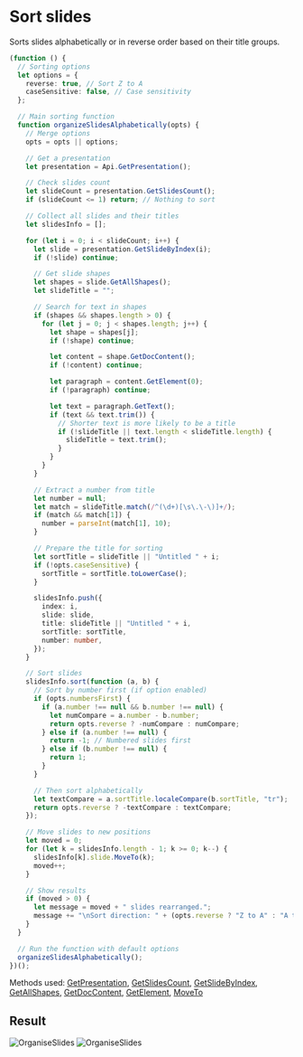 # Sort slides

Sorts slides alphabetically or in reverse order based on their title groups.

```ts
(function () {
  // Sorting options
  let options = {
    reverse: true, // Sort Z to A
    caseSensitive: false, // Case sensitivity
  };

  // Main sorting function
  function organizeSlidesAlphabetically(opts) {
    // Merge options
    opts = opts || options;

    // Get a presentation
    let presentation = Api.GetPresentation();

    // Check slides count
    let slideCount = presentation.GetSlidesCount();
    if (slideCount <= 1) return; // Nothing to sort

    // Collect all slides and their titles
    let slidesInfo = [];

    for (let i = 0; i < slideCount; i++) {
      let slide = presentation.GetSlideByIndex(i);
      if (!slide) continue;

      // Get slide shapes
      let shapes = slide.GetAllShapes();
      let slideTitle = "";

      // Search for text in shapes
      if (shapes && shapes.length > 0) {
        for (let j = 0; j < shapes.length; j++) {
          let shape = shapes[j];
          if (!shape) continue;

          let content = shape.GetDocContent();
          if (!content) continue;

          let paragraph = content.GetElement(0);
          if (!paragraph) continue;

          let text = paragraph.GetText();
          if (text && text.trim()) {
            // Shorter text is more likely to be a title
            if (!slideTitle || text.length < slideTitle.length) {
              slideTitle = text.trim();
            }
          }
        }
      }

      // Extract a number from title
      let number = null;
      let match = slideTitle.match(/^(\d+)[\s\.\-\)]+/);
      if (match && match[1]) {
        number = parseInt(match[1], 10);
      }

      // Prepare the title for sorting
      let sortTitle = slideTitle || "Untitled " + i;
      if (!opts.caseSensitive) {
        sortTitle = sortTitle.toLowerCase();
      }

      slidesInfo.push({
        index: i,
        slide: slide,
        title: slideTitle || "Untitled " + i,
        sortTitle: sortTitle,
        number: number,
      });
    }

    // Sort slides
    slidesInfo.sort(function (a, b) {
      // Sort by number first (if option enabled)
      if (opts.numbersFirst) {
        if (a.number !== null && b.number !== null) {
          let numCompare = a.number - b.number;
          return opts.reverse ? -numCompare : numCompare;
        } else if (a.number !== null) {
          return -1; // Numbered slides first
        } else if (b.number !== null) {
          return 1;
        }
      }

      // Then sort alphabetically
      let textCompare = a.sortTitle.localeCompare(b.sortTitle, "tr");
      return opts.reverse ? -textCompare : textCompare;
    });

    // Move slides to new positions
    let moved = 0;
    for (let k = slidesInfo.length - 1; k >= 0; k--) {
      slidesInfo[k].slide.MoveTo(k);
      moved++;
    }

    // Show results
    if (moved > 0) {
      let message = moved + " slides rearranged.";
      message += "\nSort direction: " + (opts.reverse ? "Z to A" : "A to Z");
    }
  }

  // Run the function with default options
  organizeSlidesAlphabetically();
})();
```

Methods used: [GetPresentation](/docs/office-api/usage-api/presentation-api/Api/Methods/GetPresentation.md), [GetSlidesCount](/docs/office-api/usage-api/presentation-api/ApiPresentation/Methods/GetSlidesCount.md), [GetSlideByIndex](/docs/office-api/usage-api/presentation-api/ApiPresentation/Methods/GetSlideByIndex.md), [GetAllShapes](/docs/office-api/usage-api/presentation-api/ApiSlide/Methods/GetAllShapes.md), [GetDocContent](/docs/office-api/usage-api/presentation-api/ApiShape/Methods/GetDocContent.md), [GetElement](/docs/office-api/usage-api/presentation-api/ApiDocumentContent/Methods/GetElement.md), [MoveTo](/docs/office-api/usage-api/presentation-api/ApiSlide/Methods/MoveTo.md)

## Result

![OrganiseSlides](/assets/images/plugins/organise-slides.png#gh-light-mode-only)
![OrganiseSlides](/assets/images/plugins/organise-slides.dark.png#gh-dark-mode-only)
